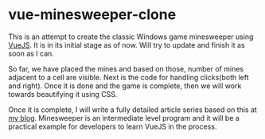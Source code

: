 # vue-minesweeper-clone

This is an attempt to create the classic Windows game minesweeper using [VueJS](https://vuejs.org). It is in its initial stage as of now. Will try to update and finish it as soon as I can.

So far, we have placed the mines and based on those, number of mines adjacent to a cell are visible. Next is the code for handling clicks(both left and right). Once it is done and the game is complete, then we will work towards beautifying it using CSS.

Once it is complete, I will write a fully detailed article series based on this at [my blog](https://vijayjoshi.org). Minesweeper is an intermediate level program and it will be a practical example for developers to learn VueJS in the process.
